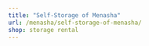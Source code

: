 ```yaml
---
title: "Self-Storage of Menasha"
url: /menasha/self-storage-of-menasha/
shop: storage rental
---
```

